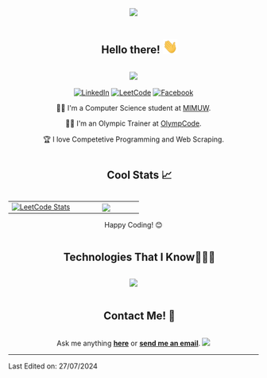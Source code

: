 <div align="center">

<!-- horizontal divider (gradiant) -->
<img src="https://user-images.githubusercontent.com/73097560/115834477-dbab4500-a447-11eb-908a-139a6edaec5c.gif">



<!-- Hello there -->
<div id="user-content-toc"><ul align="center"><summary>
  <h2 style="display: inline-block">Hello there! <img src="https://github.com/Ometek16/Ometek16/blob/main/gifs/Hi.gif" width="30"></h2>
</summary></ul></div>

<p><img src="https://readme-typing-svg.herokuapp.com/?lines=Welcome+to+my+GitHub+Profile!&center=true&width=360&height=30"></p>



<!-- Icons -->
[![LinkedIn](https://img.shields.io/badge/LinkedIn-%230A66C2.svg?logo=linkedin&logoColor=white)](https://www.linkedin.com/in/kubaornatek)
[![LeetCode](https://img.shields.io/badge/LeetCode-%23FFA116.svg?logo=leetcode&logoColor=white)](https://leetcode.com/u/Ometek)
[![Facebook](https://img.shields.io/badge/Facebook-%231877F2.svg?logo=facebook&logoColor=white)](https://www.facebook.com/profile.php?id=100010833821050)




<!-- About me -->
🧑‍🎓 I'm a Computer Science student at [MIMUW](https://mimuw.edu.pl). 

🧑‍🏫 I'm an Olympic Trainer at [OlympCode](https://www.olympcode.com).

🏆 I love Competetive Programming and Web Scraping.



<!-- LeetCode Stats & GitHub Stats-->
<div id="user-content-toc"><ul align="center"><summary>
  <h2 style="display: inline-block">Cool Stats 📈</h2>
</summary></ul></div>

<table align="center"><tr border="none"><td width="50%" align="center">
  <a href="https://leetcode.com/Ometek">
  <img src="![LeetCode Stats](https://leetcard.jacoblin.cool/Ometek?theme=catppuccinMocha&font=Margarine&ext=contest)" alt="LeetCode Stats"></a>
</td>

<td width="50%" align="center">
  <img  align="center"  src="https://github-readme-stats.anuraghazra1.vercel.app/api/top-langs/?username=Ometek16&theme=dark&hide_border=true&no-bg=true&no-frame=true&langs_count=3"/>
</td></tr></table>

Happy Coding! 😊

  
<!-- tech stack icons -->
<div id="user-content-toc"><ul align="center"><summary>
  <h2 style="display: inline-block">Technologies That I Know👨🏻‍💻</h2>
</summary></ul></div>
</td>

<p align="center">
  <a href="https://skillicons.dev">
    <img src="https://skillicons.dev/icons?i=angular,apple,bash,c,cpp,cmake,css,discord,fastapi,gcp,git,github,gitlab,gmail,html,idea,instagram,java,kotlin,latex,linkedin,linux,md,mysql,powershell,pycharm,py,pytorch,stackoverflow,sklearn,selenium,unity,vscode,windows,wordpress&perline=14" />
  </a>
</p>



<!-- Contact -->
<div id="user-content-toc"><ul align="center"><summary>
  <h2 style="display: inline-block">Contact Me! 📧</h2>
</summary></ul></div>
Ask me anything <a href="https://github.com/Ometek16/Ometek16/issues/new"><b>here</b></a> or <a href="mailto:kuba.ornatek@gmail.com"><b>send me an email</b></a>.

 

<!--horizontal divider(gradiant)-->
<img src="https://user-images.githubusercontent.com/73097560/115834477-dbab4500-a447-11eb-908a-139a6edaec5c.gif">


</div>
<div align="left">

----------------------------------------------------------------------
  
Last Edited on: 27/07/2024
</div>
